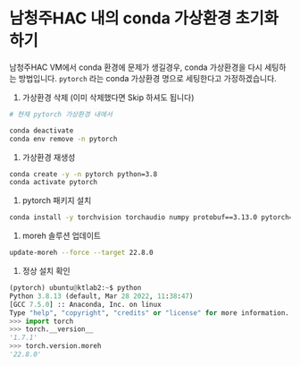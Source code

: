 # 남청주HAC 내의 conda 가상환경 초기화하기

남청주HAC VM에서 conda 환경에 문제가 생길경우, conda 가상환경을 다시 세팅하는 방법입니다. `pytorch` 라는 conda 가상환경 명으로 세팅한다고 가정하겠습니다.

1. 가상환경 삭제 (이미 삭제했다면 Skip 하셔도 됩니다)

```bash
# 현재 pytorch 가상환경 내에서

conda deactivate
conda env remove -n pytorch
```

1. 가상환경 재생성

```bash
conda create -y -n pytorch python=3.8
conda activate pytorch
```

1. pytorch 패키지 설치

```bash
conda install -y torchvision torchaudio numpy protobuf==3.13.0 pytorch==1.7.1 cpuonly -c pytorch
```

1. moreh 솔루션 업데이트

```bash
update-moreh --force --target 22.8.0
```

1. 정상 설치 확인

```python
(pytorch) ubuntu@ktlab2:~$ python
Python 3.8.13 (default, Mar 28 2022, 11:38:47)
[GCC 7.5.0] :: Anaconda, Inc. on linux
Type "help", "copyright", "credits" or "license" for more information.
>>> import torch
>>> torch.__version__
'1.7.1'
>>> torch.version.moreh
'22.8.0'
```

